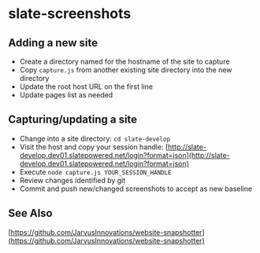 # slate-screenshots

## Adding a new site

- Create a directory named for the hostname of the site to capture
- Copy `capture.js` from another existing site directory into the new directory
- Update the root host URL on the first line
- Update pages list as needed

## Capturing/updating a site

- Change into a site directory: `cd slate-develop`
- Visit the host and copy your session handle: [http://slate-develop.dev01.slatepowered.net/login?format=json](http://slate-develop.dev01.slatepowered.net/login?format=json)
- Execute `node capture.js YOUR_SESSION_HANDLE`
- Review changes identified by git
- Commit and push new/changed screenshots to accept as new baseline

## See Also

[https://github.com/JarvusInnovations/website-snapshotter](https://github.com/JarvusInnovations/website-snapshotter)